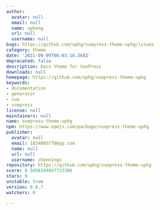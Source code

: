 ```yaml
---
author:
  avatar: null
  email: null
  name: upheng
  url: null
  username: null
bugs: https://github.com/uphg/vuepress-theme-uphg/issues
category: theme
date: '2021-09-09T06:03:16.568Z'
deprecated: false
description: Docs theme for VuePress
downloads: null
homepage: https://github.com/uphg/vuepress-theme-uphg
keywords:
- documentation
- generator
- vue
- vuepress
license: null
maintainers: null
name: vuepress-theme-uphg
npm: https://www.npmjs.com/package/vuepress-theme-uphg
publisher:
  avatar: null
  email: 1834805770@qq.com
  name: null
  url: null
  username: chennings
repository: https://github.com/uphg/vuepress-theme-uphg
score: 0.5456104667723306
stars: 0
unstable: true
version: 0.0.7
watchers: 0

---
```


